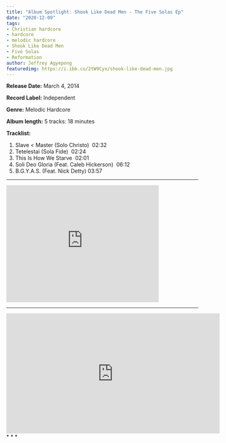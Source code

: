 ```yaml
---
title: "Album Spotlight: Shook Like Dead Men - The Five Solas Ep"
date: "2020-12-09"
tags:
- Christian hardcore
- hardcore
- melodic hardcore
- Shook Like Dead Men
- Five Solas
- Reformation
author: Jeffrey Agyepong
featuredimg: https://i.ibb.co/2tW9Cyx/shook-like-dead-men.jpg
---
```


**Release Date:** March 4, 2014

**Record Label:** Independent

**Genre:** Melodic Hardcore

**Album length:** 5 tracks: 18 minutes

**Tracklist:**

1. Slave < Master (Solo Christo)  02:32 
2. Tetelestai (Sola Fide)  02:24 
3. This Is How We Starve  02:01
4. Soli Deo Gloria (Feat. Caleb Hickerson)  06:12 
5. B.G.Y.A.S. (Feat. Nick Detty) 03:57

* * *

<iframe style="border: 0; width: 400px; height: 307px;" src="https://bandcamp.com/EmbeddedPlayer/album=211969466/size=large/bgcol=ffffff/linkcol=0687f5/artwork=small/transparent=true/" seamless><a href="https://shooklikedeadmen.bandcamp.com/album/the-five-solas-ep">The Five Solas EP by Shook Like Dead Men</a></iframe>

* * *
<div class=video-container>
<iframe src="https://www.youtube.com/embed/WM3P9Rjjn-I" width="560" height="315" frameborder="0"></iframe>
</div>
* * *
